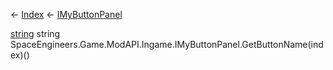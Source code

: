 ← [Index](Api-Index) ← [IMyButtonPanel](SpaceEngineers.Game.ModAPI.Ingame.IMyButtonPanel)

[string](System.String) string SpaceEngineers.Game.ModAPI.Ingame.IMyButtonPanel.GetButtonName(index)()